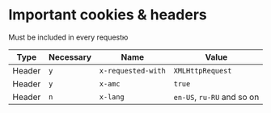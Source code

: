 # Important cookies & headers 

Must be included in every requestю 

| Type   | Necessary | Name               | Value                      |
| ------ | --------- | ------------------ | -------------------------- |
| Header | `y`       | `x-requested-with` | `XMLHttpRequest`           |
| Header | `y`       | `x-amc`            | `true`                     |
| Header | `n`       | `x-lang`           | `en-US`, `ru-RU` and so on |
